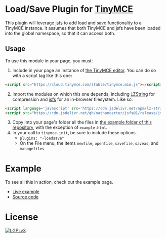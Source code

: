 
# Load/Save Plugin for [TinyMCE](http://www.tinymce.com)

This plugin will leverage [jsfs](https://github.com/nathancarter/jsfs) to
add load and save functionality to a TinyMCE instance.  It assumes that both
TinyMCE and jsfs have been loaded into the global namespace, so that it can
access both.

## Usage

To use this module in your page, you must:

 1. Include in your page an instance of
    [the TinyMCE editor](http://www.tinymce.com).  You can do so with a
    script tag like this one:

```html
<script src="https://cloud.tinymce.com/stable/tinymce.min.js"></script>
```

 2. Import the modules on which this one depends, including
    [LZString](https://www.npmjs.com/package/lz-string)
    for compression and
    [jsfs](https://github.com/nathancarter/jsfs)
    for an in-browser filesystem.  Like so:

```html
<script language='javascript' src='https://cdn.jsdelivr.net/npm/lz-string@1.4.4/libs/lz-string.min.js'></script>
<script src="https://cdn.jsdelivr.net/gh/nathancarter/jsfs@1/release/jsfs.min.js"></script>
```

 3. Copy into your page's folder all the files in
    [the example folder of this repository](example/),
    with the exception of `example.html`.
 4. In your call to `tinymce.init`, be sure to include these options.
     * `plugins: "-loadsave"`
     * On the File menu, the items `newfile`, `openfile`, `savefile`,
       `saveas`, and `managefiles`

# Example

To see all this in action, check out the example page.

 * [Live example](http://lurchmath.github.io/loadsave-plugin/example/example.html)
 * [Source code](example/example.html)

# License

[![LGPLv3](https://www.gnu.org/graphics/lgplv3-147x51.png)](https://www.gnu.org/licenses/lgpl-3.0.en.html)
